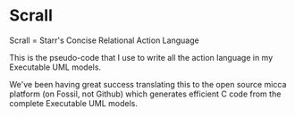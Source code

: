# Scrall
Scrall = Starr's Concise Relational Action Language

This is the pseudo-code that I use to write all the action language in my Executable UML models.

We've been having great success translating this to the open source micca platform (on Fossil, not Github) which generates efficient C code from the complete Executable UML models.

